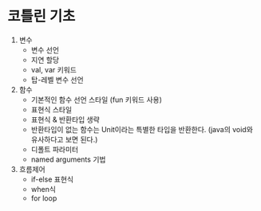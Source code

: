 # 코틀린 기초

1. 변수
   - 변수 선언
   - 지연 할당
   - val, var 키워드
   - 탑-레벨 변수 선언
2. 함수
   - 기본적인 함수 선언 스타일 (fun 키워드 사용)
   - 표현식 스타일
   - 표현식 & 반환타입 생략
   - 반환타입이 없는 함수는 Unit이라는 특별한 타입을 반환한다. (java의 void와 유사하다고 보면 된다.)
   - 디폴트 파라미터
   - named arguments 기법
3. 흐름제어
   - if-else 표현식
   - when식
   - for loop